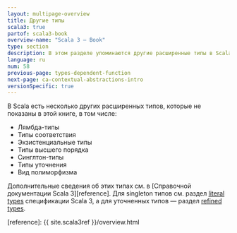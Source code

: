 ```yaml
---
layout: multipage-overview
title: Другие типы
scala3: true
partof: scala3-book
overview-name: "Scala 3 — Book"
type: section
description: В этом разделе упоминаются другие расширенные типы в Scala 3.
language: ru
num: 58
previous-page: types-dependent-function
next-page: ca-contextual-abstractions-intro
versionSpecific: true
---
```


В Scala есть несколько других расширенных типов, которые не показаны в этой книге, в том числе:

- Лямбда-типы
- Типы соответствия
- Экзистенциальные типы
- Типы высшего порядка
- Синглтон-типы
- Типы уточнения
- Вид полиморфизма

Дополнительные сведения об этих типах см. в [Справочной документации Scala 3][reference].
Для singleton типов см. раздел [literal types](https://scala-lang.org/files/archive/spec/3.4/03-types.html#literal-types)
спецификации Scala 3, а для уточненных типов — раздел [refined types](https://scala-lang.org/files/archive/spec/3.4/03-types.html).

[reference]: {{ site.scala3ref }}/overview.html
